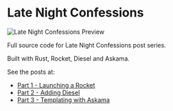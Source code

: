 # Late Night Confessions

![Late Night Confessions Preview](https://cdn-images-1.medium.com/max/1600/1*tlJAI985s9Racs0c_kiTYw.png)

Full source code for Late Night Confessions post series. 

Built with Rust, Rocket, Diesel and Askama.

See the posts at:

* [Part 1 - Launching a Rocket](#)
* [Part 2 - Adding Diesel](#)
* [Part 3 - Templating with Askama](#)
